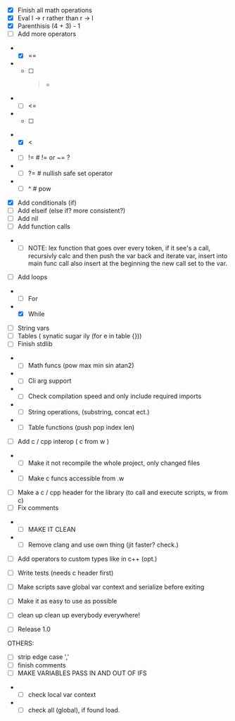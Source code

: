 - [x] Finish all math operations
- [x] Eval l -> r rather than r -> l
- [x] Parenthisis (4 + 3) - 1 
- [ ] Add more operators
- - [x] ==
- - [ ] >=
- - [ ] <=
- - [ ] >
- - [x] <
- - [ ] != # != or ~= ?
- - [ ] ?= # nullish safe set operator
- - [ ] ^ # pow
- [x] Add conditionals (if)
- [ ] Add elseif (else if? more consistent?)
- [ ] Add nil
- [ ] Add function calls
- - [ ] NOTE: lex function that goes over every token, if it see's a call, recursivly calc and then push the var back and iterate var, insert into main func call also insert at the beginning the new call set to the var. 
- [ ] Add loops
- - [ ] For
- - [x] While
- [ ] String vars
- [ ] Tables ( synatic sugar ily (for e in table {})) 
- [ ] Finish stdlib
- - [ ] Math funcs (pow max min sin atan2)
- - [ ] Cli arg support
- - [ ] Check compilation speed and only include required imports
- - [ ] String operations, (substring, concat ect.)
- - [ ] Table functions (push pop index len)
- [ ] Add c / cpp interop ( c from w )
- - [ ] Make it not recompile the whole project, only changed files
- - [ ] Make c funcs accessible from .w
- [ ] Make a c / cpp header for the library (to call and execute scripts, w from c)
- [ ] Fix comments
- - [ ] MAKE IT CLEAN
- - [ ] Remove clang and use own thing (jit faster? check.)
- [ ] Add operators to custom types like in c++ (opt.)
- [ ] Write tests (needs c header first)
- [ ] Make scripts save global var context and serialize before exiting 

- [ ] Make it as easy to use as possible
- [ ] clean up clean up everybody everywhere!
- [ ] Release 1.0


OTHERS:
- [ ] strip edge case ','
- [ ] finish comments
- [ ] MAKE VARIABLES PASS IN AND OUT OF IFS
- - [ ] check local var context
- - [ ] check all (global), if found load.